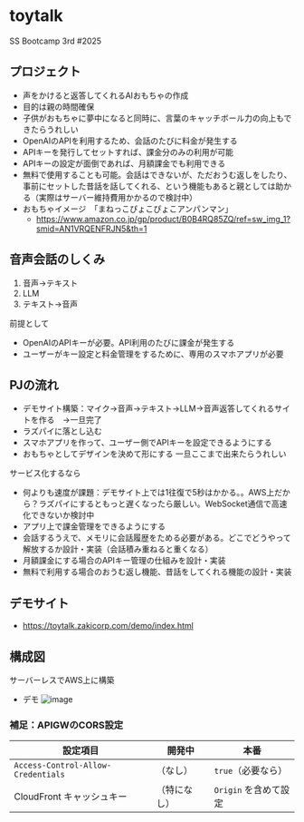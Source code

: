 # toytalk
SS Bootcamp 3rd #2025

## プロジェクト
- 声をかけると返答してくれるAIおもちゃの作成
- 目的は親の時間確保
- 子供がおもちゃに夢中になると同時に、言葉のキャッチボール力の向上もできたらうれしい
- OpenAIのAPIを利用するため、会話のたびに料金が発生する
- APIキーを発行してセットすれば、課金分のみの利用が可能
- APIキーの設定が面倒であれば、月額課金でも利用できる
- 無料で使用することも可能。会話はできないが、ただおうむ返しをしたり、事前にセットした昔話を話してくれる、という機能もあると親としては助かる（実際はサーバー維持費用かかるので検討中）
- おもちゃイメージ　「まねっこぴょこぴょこアンパンマン」
  - https://www.amazon.co.jp/gp/product/B0B4RQ85ZQ/ref=sw_img_1?smid=AN1VRQENFRJN5&th=1


## 音声会話のしくみ
  1. 音声→テキスト
  2. LLM
  3. テキスト→音声

前提として
  - OpenAIのAPIキーが必要。API利用のたびに課金が発生する
  - ユーザーがキー設定と料金管理をするために、専用のスマホアプリが必要


## PJの流れ
- デモサイト構築：マイク→音声→テキスト→LLM→音声返答してくれるサイトを作る　→一旦完了
- ラズパイに落とし込む
- スマホアプリを作って、ユーザー側でAPIキーを設定できるようにする
- おもちゃとしてデザインを決めて形にする
一旦ここまで出来たらうれしい

サービス化するなら
- 何よりも速度が課題：デモサイト上では1往復で5秒はかかる。。AWS上だから？ラズパイにするともっと遅くなったら厳しい。WebSocket通信で高速化できないか検討中
- アプリ上で課金管理をできるようにする
- 会話するうえで、メモリに会話履歴をためる必要がある。どこでどうやって解放するか設計・実装（会話積み重ねると重くなる）
- 月額課金にする場合のAPIキー管理の仕組みを設計・実装
- 無料で利用する場合のおうむ返し機能、昔話をしてくれる機能の設計・実装


## デモサイト
- https://toytalk.zakicorp.com/demo/index.html


## 構成図
サーバーレスでAWS上に構築
- デモ
![image](https://github.com/user-attachments/assets/17ba02fb-200f-44a9-a990-9b352dcf7615)


### 補足：APIGWのCORS設定
| 設定項目                               | 開発中 | 本番             |
| ---------------------------------- | --------- | ------------------------------ |
| `Access-Control-Allow-Credentials` | （なし）      | `true`（必要なら）                   |
| CloudFront キャッシュキー                 | （特になし）    | `Origin` を含めて設定                |

